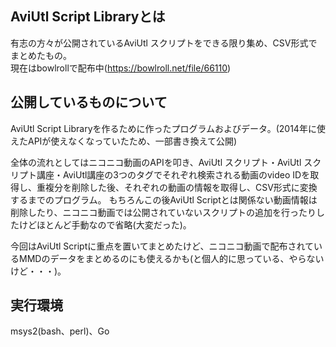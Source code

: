 
## AviUtl Script Libraryとは
有志の方々が公開されているAviUtl スクリプトをできる限り集め、CSV形式でまとめたもの。  
現在はbowlrollで配布中(https://bowlroll.net/file/66110)

## 公開しているものについて
AviUtl Script Libraryを作るために作ったプログラムおよびデータ。(2014年に使えたAPIが使えなくなっていたため、一部書き換えて公開)

全体の流れとしてはニコニコ動画のAPIを叩き、AviUtl スクリプト・AviUtl スクリプト講座・AviUtl講座の3つのタグでそれぞれ検索される動画のvideo IDを取得し、重複分を削除した後、それぞれの動画の情報を取得し、CSV形式に変換するまでのプログラム。
もちろんこの後AviUtl Scriptとは関係ない動画情報は削除したり、ニコニコ動画では公開されていないスクリプトの追加を行ったりしたけどほとんど手動なので省略(大変だった)。

今回はAviUtl Scriptに重点を置いてまとめたけど、ニコニコ動画で配布されているMMDのデータをまとめるのにも使えるかも(と個人的に思っている、やらないけど・・・)。

## 実行環境
msys2(bash、perl)、Go 


